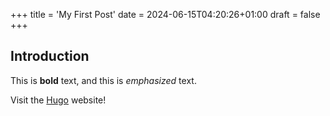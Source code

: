 +++
title = 'My First Post'
date = 2024-06-15T04:20:26+01:00
draft = false
+++
## Introduction

This is **bold** text, and this is *emphasized* text.

Visit the [Hugo](https://gohugo.io) website!
